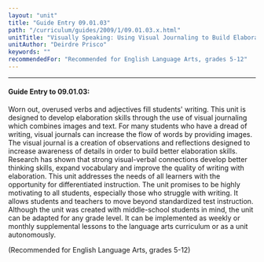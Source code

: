 ```yaml
---
layout: "unit"
title: "Guide Entry 09.01.03"
path: "/curriculum/guides/2009/1/09.01.03.x.html"
unitTitle: "Visually Speaking: Using Visual Journaling to Build Elaboration Skills in Writing"
unitAuthor: "Deirdre Prisco"
keywords: ""
recommendedFor: "Recommended for English Language Arts, grades 5-12"
---
```

<body>
<hr/>
<h4>
Guide Entry to 09.01.03:
</h4>
Worn out, overused verbs and adjectives fill students' writing. This unit is designed to develop elaboration skills through the use of visual journaling which combines images and text. For many students who have a dread of writing, visual journals can increase the flow of words by providing images. The visual journal is a creation of observations and reflections designed to increase awareness of details in order to build better elaboration skills. Research has shown that strong visual-verbal connections develop better thinking skills, expand vocabulary and improve the quality of writing with elaboration. This unit addresses the needs of all learners with the opportunity for differentiated instruction.  The unit promises to be highly motivating to all students, especially those who struggle with writing. It allows students and teachers to move beyond standardized test instruction. Although the unit was created with middle-school students in mind, the unit can be adapted for any grade level. It can be implemented as weekly or monthly supplemental lessons to the language arts curriculum or as a unit autonomously.
<p>
(Recommended for English Language Arts, grades 5-12)
</p>
</body>